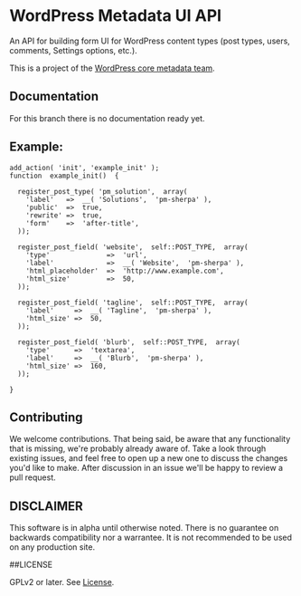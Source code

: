 WordPress Metadata UI API
=======================

An API for building form UI for WordPress content types (post types, users, comments, Settings options, etc.).

This is a project of the [WordPress core metadata team](http://make.wordpress.org/core/components/options-meta/).

## Documentation

For this branch there is no documentation ready yet.

## Example:

	add_action( 'init', 'example_init' );
    function  example_init()  {

      register_post_type( 'pm_solution',  array(
        'label'   =>  __( 'Solutions',  'pm-sherpa' ),
        'public'  =>  true,
        'rewrite' =>  true,
        'form'    =>  'after-title',
      ));

      register_post_field( 'website',  self::POST_TYPE,  array(
        'type'              =>  'url',
        'label'             =>  __( 'Website',  'pm-sherpa' ),
        'html_placeholder'  =>  'http://www.example.com',
        'html_size'         =>  50,
      ));

      register_post_field( 'tagline',  self::POST_TYPE,  array(
        'label'     =>  __( 'Tagline',  'pm-sherpa' ),
        'html_size' =>  50,
      ));

      register_post_field( 'blurb',  self::POST_TYPE,  array(
        'type'      =>  'textarea',
        'label'     =>  __( 'Blurb',  'pm-sherpa' ),
        'html_size' =>  160,
      ));

    }

## Contributing

We welcome contributions. That being said, be aware that any functionality that is missing, we're probably already aware of. Take a look through existing issues, and feel free to open up a new one to discuss the changes you'd like to make. After discussion in an issue we'll be happy to review a pull request.

## DISCLAIMER

This software is in alpha until otherwise noted. There is no guarantee on backwards compatibility nor a warrantee. It is not recommended to be used on any production site.

##LICENSE

GPLv2 or later. See [License](LICENSE.txt).
